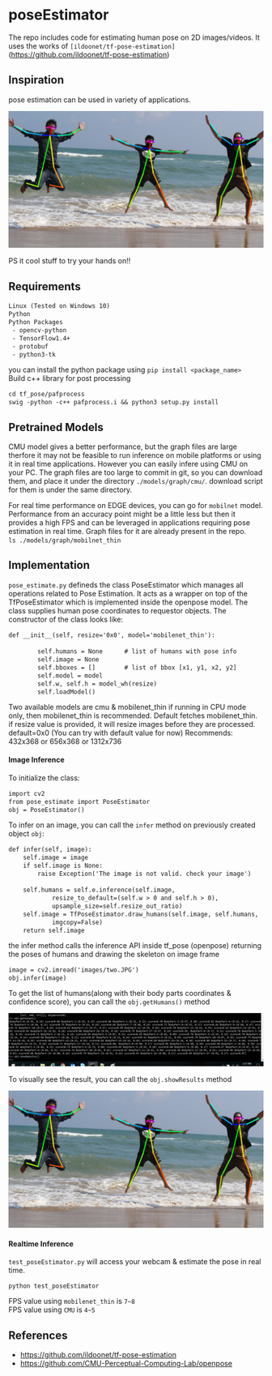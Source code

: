 # poseEstimator
The repo includes code for estimating human pose on 2D images/videos. It uses the works of 
`[ildoonet/tf-pose-estimation]`(https://github.com/ildoonet/tf-pose-estimation)

## Inspiration
pose estimation can be used in variety of applications. <br />
<p align="center">
	<img src="./images/result.png" />
</p>
PS it cool stuff to try your hands on!!

## Requirements
```
Linux (Tested on Windows 10)
Python
Python Packages
 - opencv-python
 - TensorFlow1.4+
 - protobuf
 - python3-tk
```
you can install the python package using `pip install <package_name>` <br />
Build c++ library for post processing
```
cd tf_pose/pafprocess
swig -python -c++ pafprocess.i && python3 setup.py install
```
## Pretrained Models
CMU model gives a better performance, but the graph files are large therfore it
may not be feasible to run inference on mobile platforms or using it in real time 
applications. However you can easily infere using CMU on your PC. 
The graph files are too large to commit in git, so you can download them,
and place it under the directory `./models/graph/cmu/`. download script for them
is under the same directory.

For real time performance on EDGE devices, you can go for `mobilnet` model.
Performance from an accuracy point might be a little less but then it provides 
a high FPS and can be leveraged in applications requiring pose estimation in 
real time. Graph files for it are already present in the repo. <br />
`ls ./models/graph/mobilnet_thin`

## Implementation
`pose_estimate.py` defineds the class PoseEstimator which manages all operations related to 
Pose Estimation. It acts as a wrapper on top of the TfPoseEstimator which is implemented inside 
the openpose model. The class supplies human pose coordinates to requestor objects. The constructor
of the class looks like:<br />
```
def __init__(self, resize='0x0', model='mobilenet_thin'):

        self.humans = None      # list of humans with pose info
        self.image = None
        self.bboxes = []        # list of bbox [x1, y1, x2, y2]
		self.model = model
		self.w, self.h = model_wh(resize)
        self.loadModel()
```
Two available models are cmu & mobilenet_thin if running in CPU mode only, 
then mobilenet_thin is recommended. Default fetches mobilenet_thin.
if resize value is provided, it will resize images before they are processed. default=0x0 
(You can try with default value for now)
Recommends:	432x368 or 656x368 or 1312x736

#### Image Inference
To initialize the class: 
```
import cv2
from pose_estimate import PoseEstimator
obj = PoseEstimator()
```
To infer on an image, you can call the `infer` method on previously created object `obj`:
```
def infer(self, image):
    self.image = image
    if self.image is None:
        raise Exception('The image is not valid. check your image')

    self.humans = self.e.inference(self.image,
            resize_to_default=(self.w > 0 and self.h > 0),
            upsample_size=self.resize_out_ratio)
    self.image = TfPoseEstimator.draw_humans(self.image, self.humans,
            imgcopy=False)
    return self.image
```
the infer method calls the inference API inside tf_pose (openpose)
returning the poses of humans and drawing the skeleton
on image frame
```
image = cv2.imread('images/two.JPG')
obj.infer(image)
```
To get the list of humans(along with their body parts coordinates & confidence score), 
you can call the `obj.getHumans()` method <br />
<p align="center">
	<img src="./images/getHumans.png" />
</p>

To visually see the result, you can call the `obj.showResults` method <br />
<p align="center">
	<img src="./images/result.png" />
</p>

#### Realtime Inference
`test_poseEstimator.py` will access your webcam & estimate the pose in real time. <br />
```
python test_poseEstimator
```
FPS value using `mobilenet_thin` is `7~8` <br />
FPS value using `CMU` is `4~5` <br />

## References
- https://github.com/ildoonet/tf-pose-estimation
- https://github.com/CMU-Perceptual-Computing-Lab/openpose
